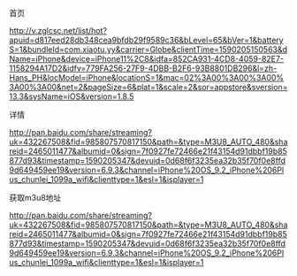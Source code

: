 首页

http://v.zglcsc.net/list/hot?apuid=d817eed28db348cea9bfdb29f9589c36&bLevel=65&bVer=1&batteryS=1&bundleId=com.xiaotu.yy&carrier=Globe&clientTime=1590205150563&dName=iPhone&device=iPhone11%2C8&idfa=852CA931-4CD8-4059-82E7-1158294A17D2&idfv=779FA256-27F9-4DBB-B2F6-93B8801DB296&l=zh-Hans_PH&locModel=iPhone&locationS=1&mac=02%3A00%3A00%3A00%3A00%3A00&net=2&pageSize=6&plat=1&scale=2&sor=appstore&sversion=13.3&sysName=iOS&version=1.8.5




详情

http://pan.baidu.com/share/streaming?uk=432267508&fid=985807570817150&path=&type=M3U8_AUTO_480&shareid=2465011477&albumid=0&sign=7f0927fe72466e21f43154d91dbbf19b85877d93&timestamp=1590205347&devuid=0d68f6f3235ea32b35f70f0e8ffd9d649459ee19&version=6.9.3&channel=iPhone%20OS_9.2_iPhone%206Plus_chunlei_1099a_wifi&clienttype=1&esl=1&isplayer=1



获取m3u8地址

http://pan.baidu.com/share/streaming?uk=432267508&fid=985807570817150&path=&type=M3U8_AUTO_480&shareid=2465011477&albumid=0&sign=7f0927fe72466e21f43154d91dbbf19b85877d93&timestamp=1590205347&devuid=0d68f6f3235ea32b35f70f0e8ffd9d649459ee19&version=6.9.3&channel=iPhone%20OS_9.2_iPhone%206Plus_chunlei_1099a_wifi&clienttype=1&esl=1&isplayer=1
